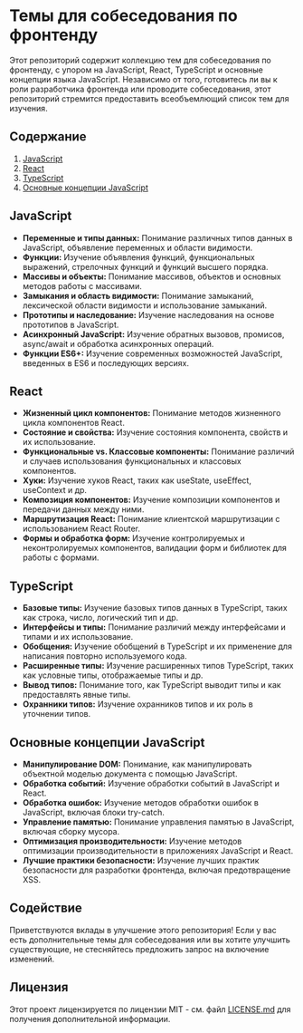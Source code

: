# Темы для собеседования по фронтенду

Этот репозиторий содержит коллекцию тем для собеседования по фронтенду, с упором на JavaScript, React, TypeScript и основные концепции языка JavaScript. Независимо от того, готовитесь ли вы к роли разработчика фронтенда или проводите собеседования, этот репозиторий стремится предоставить всеобъемлющий список тем для изучения.

## Содержание

1. [JavaScript](#javascript)
2. [React](#react)
3. [TypeScript](#typescript)
4. [Основные концепции JavaScript](#основные-концепции-javascript)

## JavaScript

- **Переменные и типы данных:** Понимание различных типов данных в JavaScript, объявление переменных и области видимости.
- **Функции:** Изучение объявления функций, функциональных выражений, стрелочных функций и функций высшего порядка.
- **Массивы и объекты:** Понимание массивов, объектов и основных методов работы с массивами.
- **Замыкания и область видимости:** Понимание замыканий, лексической области видимости и использование замыканий.
- **Прототипы и наследование:** Изучение наследования на основе прототипов в JavaScript.
- **Асинхронный JavaScript:** Изучение обратных вызовов, промисов, async/await и обработка асинхронных операций.
- **Функции ES6+:** Изучение современных возможностей JavaScript, введенных в ES6 и последующих версиях.

## React

- **Жизненный цикл компонентов:** Понимание методов жизненного цикла компонентов React.
- **Состояние и свойства:** Изучение состояния компонента, свойств и их использование.
- **Функциональные vs. Классовые компоненты:** Понимание различий и случаев использования функциональных и классовых компонентов.
- **Хуки:** Изучение хуков React, таких как useState, useEffect, useContext и др.
- **Композиция компонентов:** Изучение композиции компонентов и передачи данных между ними.
- **Маршрутизация React:** Понимание клиентской маршрутизации с использованием React Router.
- **Формы и обработка форм:** Изучение контролируемых и неконтролируемых компонентов, валидации форм и библиотек для работы с формами.

## TypeScript

- **Базовые типы:** Изучение базовых типов данных в TypeScript, таких как строка, число, логический тип и др.
- **Интерфейсы и типы:** Понимание различий между интерфейсами и типами и их использование.
- **Обобщения:** Изучение обобщений в TypeScript и их применение для написания повторно используемого кода.
- **Расширенные типы:** Изучение расширенных типов TypeScript, таких как условные типы, отображаемые типы и др.
- **Вывод типов:** Понимание того, как TypeScript выводит типы и как предоставлять явные типы.
- **Охранники типов:** Изучение охранников типов и их роль в уточнении типов.

## Основные концепции JavaScript

- **Манипулирование DOM:** Понимание, как манипулировать объектной моделью документа с помощью JavaScript.
- **Обработка событий:** Изучение обработки событий в JavaScript и React.
- **Обработка ошибок:** Изучение методов обработки ошибок в JavaScript, включая блоки try-catch.
- **Управление памятью:** Понимание управления памятью в JavaScript, включая сборку мусора.
- **Оптимизация производительности:** Изучение методов оптимизации производительности в приложениях JavaScript и React.
- **Лучшие практики безопасности:** Изучение лучших практик безопасности для разработки фронтенда, включая предотвращение XSS.

## Содействие

Приветствуются вклады в улучшение этого репозитория! Если у вас есть дополнительные темы для собеседования или вы хотите улучшить существующие, не стесняйтесь предложить запрос на включение изменений.

## Лицензия

Этот проект лицензируется по лицензии MIT - см. файл [LICENSE.md](LICENSE.md) для получения дополнительной информации.
